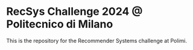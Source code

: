 # RecSys Challenge 2024 @ Politecnico di Milano
This is the repository for the Recommender Systems challenge at Polimi.
